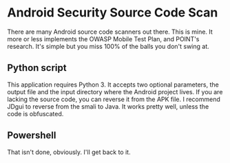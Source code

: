 # Android Security Source Code Scan
There are many Android source code scanners out there.  This is mine.  It more or less implements the OWASP Mobile Test Plan, and POINT's research.  It's simple but you miss 100% of the balls you don't swing at.
## Python script
This application requires Python 3.
It accepts two optional parameters, the output file and the input directory where the Android project lives.
If you are lacking the source code, you can reverse it from the APK file. I recommend JDgui to reverse from the smali to Java. It works pretty well, unless the code is obfuscated.
## Powershell
That isn't done, obviously. I'll get back to it.
